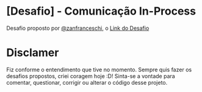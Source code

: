 # [Desafio] - Comunicação In-Process

Desafio proposto por [@zanfranceschi](https://twitter.com/zanfranceschi), o [Link do Desafio](https://dev.to/zanfranceschi/desafio-comunicacao-in-process-plk)


# Disclamer

Fiz conforme o entendimento que tive no momento. Sempre quis fazer os desafios propostos, criei coragem hoje :D! 
Sinta-se a vontade para comentar, questionar, corrigir ou alterar o código desse projeto.

